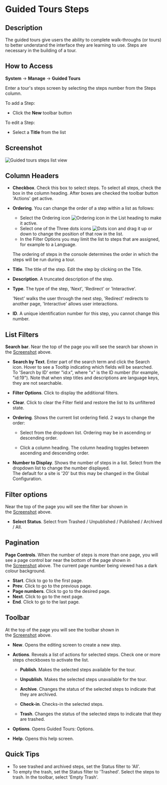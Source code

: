 # Guided Tours Steps

## Description

The guided tours give users the ability to complete walk-throughs (or tours) to better understand the interface they are learning to use. Steps are necessary in the building of a tour.

## How to Access

**System** -> **Manage** -> **Guided Tours**

Enter a tour's steps screen by selecting the steps number from the Steps column.

To add a Step:

- Click the **New** toolbar button

To edit a Step:

- Select a **Title** from the list

## Screenshot

![Guided tours steps list view](assets/guidedtours_steps.png)

## Column Headers

- **Checkbox**. Check this box to select steps. To select all steps, check the box in the column heading. After boxes are checked the toolbar button 'Actions' get active.

- **Ordering**. You can change the order of a step within a list as follows:
  
  - Select the Ordering icon ![Ordering icon](assets/ordering-colheader-icon.png) in the List heading to make it active.
  - Select one of the Three dots icons ![Dots icon](assets/ordering-colheader-grab-bar-icon.png) and drag it up or down to change the position of that row in the list.
  - In the Filter Options you may limit the list to steps that are assigned, for example to a Language.
  
  The ordering of steps in the console determines the order in which the steps will be run during a tour.

- **Title**. The title of the step. Edit the step by clicking on the Title.

- **Description**. A truncated description of the step.

- **Type**. The type of the step, 'Next', 'Redirect' or 'Interactive'. 
  
  'Next' walks the user through the next step, 'Redirect' redirects to another page,
   'Interactive' allows user interactions.

- **ID**. A unique identification number for this step, you cannot change this number.

## List Filters

**Search bar**. Near the top of the page you will see the search bar shown in the [Screenshot](#screenshot) above.

- **Search by Text**. Enter part of the search term and click the Search icon. Hover to see a Tooltip indicating which fields will be searched.  
  To 'Search by ID' enter "id:x", where "x" is the ID number (for example, "id:19").
  Note that when step titles and descriptions are language keys, they are not searchable.

- **Filter Options**. Click to display the additional filters.

- **Clear**. Click to clear the Filter field and restore the list to its unfiltered state.

- **Ordering**. Shows the current list ordering field. 2 ways to change the order:
  
  - Select from the dropdown list. Ordering may be in ascending or descending order.
  
  - Click a column heading. The column heading toggles between ascending and
     descending order.

- **Number to Display**. Shows the number of steps in a list. Select from the dropdown list to change the number displayed.  
  The default for a site is '20' but this may be changed in the Global Configuration.

## Filter options

Near the top of the page you will see the filter bar shown in the [Screenshot](#screenshot) above.

- **Select Status**. Select from Trashed / Unpublished / Published / Archived / All.

## Pagination

**Page Controls**. When the number of steps is more than one page, you will see a page control bar near the bottom of the page shown in the [Screenshot](#screenshot) above. The current page number being viewed has a dark colour background.

- **Start**. Click to go to the first page.
- **Prev**. Click to go to the previous page.
- **Page numbers**. Click to go to the desired page.
- **Next**. Click to go to the next page.
- **End**. Click to go to the last page.

## Toolbar

At the top of the page you will see the toolbar shown in the [Screenshot](#screenshot) above.

- **New**. Opens the editing screen to create a new step.

- **Actions**. Reveals a list of actions for selected steps. Check one or more steps checkboxes to activate the list.
  
  - **Publish**. Makes the selected steps available for the tour.
  
  - **Unpublish**. Makes the selected steps unavailable for the tour.
  
  - **Archive**. Changes the status of the selected steps to indicate that they are archived.
  
  - **Check-in**. Checks-in the selected steps.
  
  - **Trash**. Changes the status of the selected steps to indicate that they are trashed.

- **Options**. Opens Guided Tours: Options.

- **Help**. Opens this help screen.

## Quick Tips

- To see trashed and archived steps, set the Status filter to 'All'.
- To empty the trash, set the Status filter to 'Trashed'. Select the steps to trash. In the toolbar, select 'Empty Trash'.
